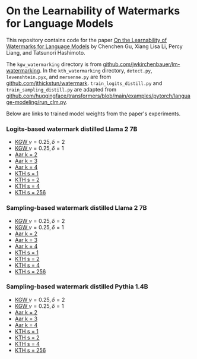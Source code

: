 # On the Learnability of Watermarks for Language Models

This repository contains code for the paper [On the Learnability of Watermarks for Language Models](https://arxiv.org/abs/2312.04469) by Chenchen Gu, Xiang Lisa Li, Percy Liang, and Tatsunori Hashimoto.

The `kgw_watermarking` directory is from [github.com/jwkirchenbauer/lm-watermarking](https://github.com/jwkirchenbauer/lm-watermarking). In the `kth_watermarking` directory, `detect.py`, `levenshtein.pyx`, and `mersenne.py` are from [github.com/jthickstun/watermark](https://github.com/jthickstun/watermark). `train_logits_distill.py` and `train_sampling_distill.py` are adapted from [github.com/huggingface/transformers/blob/main/examples/pytorch/language-modeling/run_clm.py](https://github.com/huggingface/transformers/blob/main/examples/pytorch/language-modeling/run_clm.py).

Below are links to trained model weights from the paper's experiments.

### Logits-based watermark distilled Llama 2 7B

- [KGW ](https://huggingface.co/cygu/llama-2-7b-logits-watermark-distill-kgw-gamma0.25-delta2)$\gamma = 0.25, \delta = 2$
- [KGW ](https://huggingface.co/cygu/llama-2-7b-logits-watermark-distill-kgw-gamma0.25-delta1)$\gamma = 0.25, \delta = 1$
- [Aar k = 2](https://huggingface.co/cygu/llama-2-7b-logits-watermark-distill-aar-k2)
- [Aar k = 3](https://huggingface.co/cygu/llama-2-7b-logits-watermark-distill-aar-k3)
- [Aar k = 4](https://huggingface.co/cygu/llama-2-7b-logits-watermark-distill-aar-k4)
- [KTH s = 1](https://huggingface.co/cygu/llama-2-7b-logits-watermark-distill-kth-shift1)
- [KTH s = 2](https://huggingface.co/cygu/llama-2-7b-logits-watermark-distill-kth-shift2)
- [KTH s = 4](https://huggingface.co/cygu/llama-2-7b-logits-watermark-distill-kth-shift4)
- [KTH s = 256](https://huggingface.co/cygu/llama-2-7b-logits-watermark-distill-kth-shift256)

### Sampling-based watermark distilled Llama 2 7B

- [KGW ](https://huggingface.co/cygu/llama-2-7b-sampling-watermark-distill-kgw-gamma0.25-delta2)$\gamma = 0.25, \delta = 2$
- [KGW ](https://huggingface.co/cygu/llama-2-7b-sampling-watermark-distill-kgw-gamma0.25-delta1)$\gamma = 0.25, \delta = 1$
- [Aar k = 2](https://huggingface.co/cygu/llama-2-7b-sampling-watermark-distill-aar-k2)
- [Aar k = 3](https://huggingface.co/cygu/llama-2-7b-sampling-watermark-distill-aar-k3)
- [Aar k = 4](https://huggingface.co/cygu/llama-2-7b-sampling-watermark-distill-aar-k4)
- [KTH s = 1](https://huggingface.co/cygu/llama-2-7b-sampling-watermark-distill-kth-shift1)
- [KTH s = 2](https://huggingface.co/cygu/llama-2-7b-sampling-watermark-distill-kth-shift2)
- [KTH s = 4](https://huggingface.co/cygu/llama-2-7b-sampling-watermark-distill-kth-shift4)
- [KTH s = 256](https://huggingface.co/cygu/llama-2-7b-sampling-watermark-distill-kth-shift256)

### Sampling-based watermark distilled Pythia 1.4B

- [KGW ](https://huggingface.co/cygu/pythia-1.4b-sampling-watermark-distill-kgw-gamma0.25-delta2)$\gamma = 0.25, \delta = 2$
- [KGW ](https://huggingface.co/cygu/pythia-1.4b-sampling-watermark-distill-kgw-gamma0.25-delta1)$\gamma = 0.25, \delta = 1$
- [Aar k = 2](https://huggingface.co/cygu/pythia-1.4b-sampling-watermark-distill-aar-k2)
- [Aar k = 3](https://huggingface.co/cygu/pythia-1.4b-sampling-watermark-distill-aar-k3)
- [Aar k = 4](https://huggingface.co/cygu/pythia-1.4b-sampling-watermark-distill-aar-k4)
- [KTH s = 1](https://huggingface.co/cygu/pythia-1.4b-sampling-watermark-distill-kth-shift1)
- [KTH s = 2](https://huggingface.co/cygu/pythia-1.4b-sampling-watermark-distill-kth-shift2)
- [KTH s = 4](https://huggingface.co/cygu/pythia-1.4b-sampling-watermark-distill-kth-shift4)
- [KTH s = 256](https://huggingface.co/cygu/pythia-1.4b-sampling-watermark-distill-kth-shift256)
